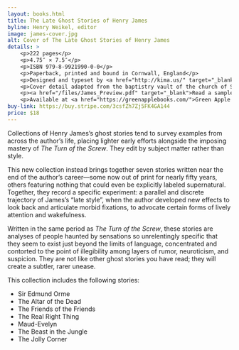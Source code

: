 ```yaml
---
layout: books.html 
title: The Late Ghost Stories of Henry James
byline: Henry Weikel, editor
image: james-cover.jpg 
alt: Cover of The Late Ghost Stories of Henry James
details: > 
    <p>222 pages</p>
    <p>4.75″ × 7.5″</p>
    <p>ISBN 979-8-9921990-0-0</p>
    <p>Paperback, printed and bound in Cornwall, England</p>
    <p>Designed and typeset by <a href="http://kima.us/" target="_blank">Lauren Graycar</a></p>
    <p>Cover detail adapted from the baptistry vault of the church of Santo Domingo de Guzmán, Uayma, Mexico</p>
    <p><a href="/files/James_Preview.pdf" target="_blank">Read a sample here</a></p>
    <p>Available at <a href="https://greenapplebooks.com/">Green Apple Books (San Francisco)</a>, Browser Books (San Francisco), and <a href="https://50wattsbooks.com/">50 Watts Books (Philadelphia)</a>.</p>
buy-link: https://buy.stripe.com/3csfZh7Zj5FK4GA144
price: $18 
---
```

Collections of Henry James’s ghost stories tend to survey examples from across the author’s life, placing lighter early efforts alongside the imposing mastery of <i>The Turn of the Screw</i>. They edit by subject matter rather than style.

This new collection instead brings together seven stories written near the end of the author’s career—some now out of print for nearly fifty years, others featuring nothing that could even be explicitly labeled supernatural. Together, they record a specific experiment: a parallel and discrete trajectory of James’s “late style”, when the author developed new effects to look back and articulate morbid fixations, to advocate certain forms of lively attention and wakefulness.

Written in the same period as <i>The Turn of the Screw</i>, these stories are analyses of people haunted by sensations so unrelentingly specific that they seem to exist just beyond the limits of language, concentrated and contorted to the point of illegibility among layers of rumor, neuroticism, and suspicion. They are not like other ghost stories you have read; they will create a subtler, rarer unease.


<p>
    This collection includes the following stories:
</p>
<ul>
    <li>Sir Edmund Orme</li>
    <li>The Altar of the Dead</li>
    <li>The Friends of the Friends</li>
    <li>The Real Right Thing</li>
    <li>Maud-Evelyn</li>
    <li>The Beast in the Jungle</li>
    <li>The Jolly Corner</li>
</ul>
